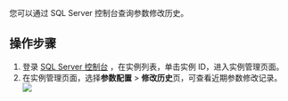 您可以通过 SQL Server 控制台查询参数修改历史。

## 操作步骤
1. 登录 [SQL Server 控制台](https://console.cloud.tencent.com/sqlserver) ，在实例列表，单击实例 ID，进入实例管理页面。
2. 在实例管理页面，选择**参数配置** > **修改历史**页，可查看近期参数修改记录。
![](https://main.qcloudimg.com/raw/15c7c25b67cfd3da5a74452101a02717.png)
